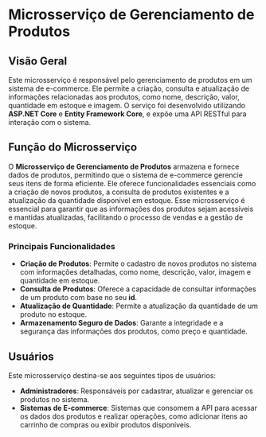 # Microsserviço de Gerenciamento de Produtos

## Visão Geral
Este microsserviço é responsável pelo gerenciamento de produtos em um sistema de e-commerce. Ele permite a criação, consulta e atualização de informações relacionadas aos produtos, como nome, descrição, valor, quantidade em estoque e imagem. O serviço foi desenvolvido utilizando **ASP.NET Core** e **Entity Framework Core**, e expõe uma API RESTful para interação com o sistema.

## Função do Microsserviço
O **Microsserviço de Gerenciamento de Produtos** armazena e fornece dados de produtos, permitindo que o sistema de e-commerce gerencie seus itens de forma eficiente. Ele oferece funcionalidades essenciais como a criação de novos produtos, a consulta de produtos existentes e a atualização da quantidade disponível em estoque. Esse microsserviço é essencial para garantir que as informações dos produtos sejam acessíveis e mantidas atualizadas, facilitando o processo de vendas e a gestão de estoque.

### Principais Funcionalidades
- **Criação de Produtos**: Permite o cadastro de novos produtos no sistema com informações detalhadas, como nome, descrição, valor, imagem e quantidade em estoque.
- **Consulta de Produtos**: Oferece a capacidade de consultar informações de um produto com base no seu **id**.
- **Atualização de Quantidade**: Permite a atualização da quantidade de um produto no estoque.
- **Armazenamento Seguro de Dados**: Garante a integridade e a segurança das informações dos produtos, como preço e quantidade.

## Usuários
Este microsserviço destina-se aos seguintes tipos de usuários:

- **Administradores**: Responsáveis por cadastrar, atualizar e gerenciar os produtos no sistema.
- **Sistemas de E-commerce**: Sistemas que consomem a API para acessar os dados dos produtos e realizar operações, como adicionar itens ao carrinho de compras ou exibir produtos disponíveis.
